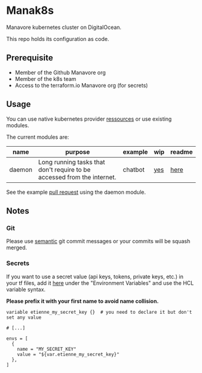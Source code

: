 # Manak8s

Manavore kubernetes cluster on DigitalOcean.

This repo holds its configuration as code.

## Prerequisite

- Member of the Github Manavore org
- Member of the k8s team
- Access to the terraform.io Manavore org (for secrets)

## Usage

You can use native kubernetes provider [ressources](https://www.terraform.io/docs/providers/kubernetes/index.html) or use existing modules.

The current modules are:

| name | purpose | example | wip | readme |
| ---- | ------- | ------- | --- | ------ |
| daemon | Long running tasks that don't require to be accessed from the internet. | chatbot | [yes](#6) | [here](https://github.com/manavore/manak8s/blob/develop/terraform/modules/daemon/README.md) |

See the example [pull request](https://github.com/manavore/manak8s/pull/5) using the daemon module.

## Notes

### Git

Please use [semantic](https://seesparkbox.com/foundry/semantic_commit_messages) git commit messages or your commits will be squash merged.

### Secrets

If you want to use a secret value (api keys, tokens, private keys, etc.) in your tf files, add it [here](https://app.terraform.io/app/manavore/workspaces/manak8s/variables) under the "Environment Variables" and use the HCL variable syntax.

**Please prefix it with your first name to avoid name collision.**

```hcl
variable etienne_my_secret_key {}  # you need to declare it but don't set any value

# [...]

envs = [
  {
    name = "MY_SECRET_KEY"
    value = "${var.etienne_my_secret_key}"
  },
]
```
